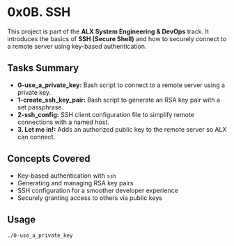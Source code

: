# 0x0B. SSH

This project is part of the **ALX System Engineering & DevOps** track. It introduces the basics of **SSH (Secure Shell)** and how to securely connect to a remote server using key-based authentication.

## Tasks Summary

- **0-use_a_private_key:** Bash script to connect to a remote server using a private key.
- **1-create_ssh_key_pair:** Bash script to generate an RSA key pair with a set passphrase.
- **2-ssh_config:** SSH client configuration file to simplify remote connections with a named host.
- **3. Let me in!:** Adds an authorized public key to the remote server so ALX can connect.

## Concepts Covered

- Key-based authentication with `ssh`
- Generating and managing RSA key pairs
- SSH configuration for a smoother developer experience
- Securely granting access to others via public keys

## Usage

```bash
./0-use_a_private_key